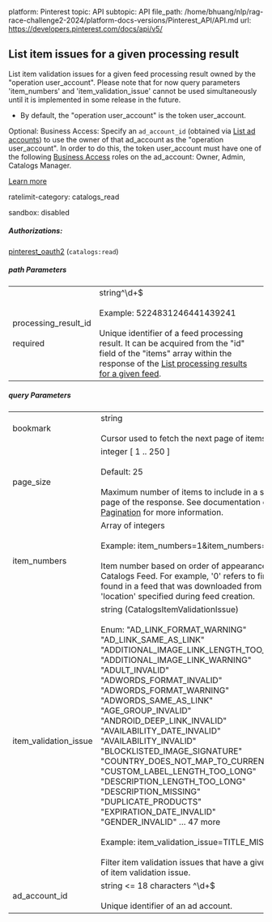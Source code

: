 platform: Pinterest
topic: API
subtopic: API
file_path: /home/bhuang/nlp/rag-race-challenge2-2024/platform-docs-versions/Pinterest_API/API.md
url: https://developers.pinterest.com/docs/api/v5/


## [](#operation/items_issues/list)List item issues for a given processing result

List item validation issues for a given feed processing result owned by the "operation user\_account". Please note that for now query parameters 'item\_numbers' and 'item\_validation\_issue' cannot be used simultaneously until it is implemented in some release in the future.

* By default, the "operation user\_account" is the token user\_account.

Optional: Business Access: Specify an `ad_account_id` (obtained via [List ad accounts](https://developers.pinterest.com/docs/api/v5/#operation/ad_accounts/list)) to use the owner of that ad\_account as the "operation user\_account". In order to do this, the token user\_account must have one of the following [Business Access](https://help.pinterest.com/en/business/article/share-and-manage-access-to-your-ad-accounts) roles on the ad\_account: Owner, Admin, Catalogs Manager.

[Learn more](https://developers.pinterest.com/docs/shopping/catalog/)

ratelimit-category: catalogs\_read

sandbox: disabled

##### Authorizations:

[pinterest\_oauth2](#section/Authentication/pinterest_oauth2) (`catalogs:read`)

##### path Parameters

|     |     |
| --- | --- |
| processing\_result\_id<br><br>required | string^\\d+$<br><br>Example: 5224831246441439241<br><br>Unique identifier of a feed processing result. It can be acquired from the "id" field of the "items" array within the response of the [List processing results for a given feed](https://developers.pinterest.com/docs/api/v5/#operation/feed_processing_results/list). |

##### query Parameters

|     |     |
| --- | --- |
| bookmark | string<br><br>Cursor used to fetch the next page of items |
| page\_size | integer \[ 1 .. 250 \]<br><br>Default: 25<br><br>Maximum number of items to include in a single page of the response. See documentation on [Pagination](https://developers.pinterest.com/docs/getting-started/pagination/) for more information. |
| item\_numbers | Array of integers<br><br>Example: item\_numbers=1&item\_numbers=5<br><br>Item number based on order of appearance in the Catalogs Feed. For example, '0' refers to first item found in a feed that was downloaded from a 'location' specified during feed creation. |
| item\_validation\_issue | string (CatalogsItemValidationIssue)<br><br>Enum: "AD\_LINK\_FORMAT\_WARNING" "AD\_LINK\_SAME\_AS\_LINK" "ADDITIONAL\_IMAGE\_LINK\_LENGTH\_TOO\_LONG" "ADDITIONAL\_IMAGE\_LINK\_WARNING" "ADULT\_INVALID" "ADWORDS\_FORMAT\_INVALID" "ADWORDS\_FORMAT\_WARNING" "ADWORDS\_SAME\_AS\_LINK" "AGE\_GROUP\_INVALID" "ANDROID\_DEEP\_LINK\_INVALID" "AVAILABILITY\_DATE\_INVALID" "AVAILABILITY\_INVALID" "BLOCKLISTED\_IMAGE\_SIGNATURE" "COUNTRY\_DOES\_NOT\_MAP\_TO\_CURRENCY" "CUSTOM\_LABEL\_LENGTH\_TOO\_LONG" "DESCRIPTION\_LENGTH\_TOO\_LONG" "DESCRIPTION\_MISSING" "DUPLICATE\_PRODUCTS" "EXPIRATION\_DATE\_INVALID" "GENDER\_INVALID" … 47 more<br><br>Example: item\_validation\_issue=TITLE\_MISSING<br><br>Filter item validation issues that have a given type of item validation issue. |
| ad\_account\_id | string <= 18 characters ^\\d+$<br><br>Unique identifier of an ad account. |